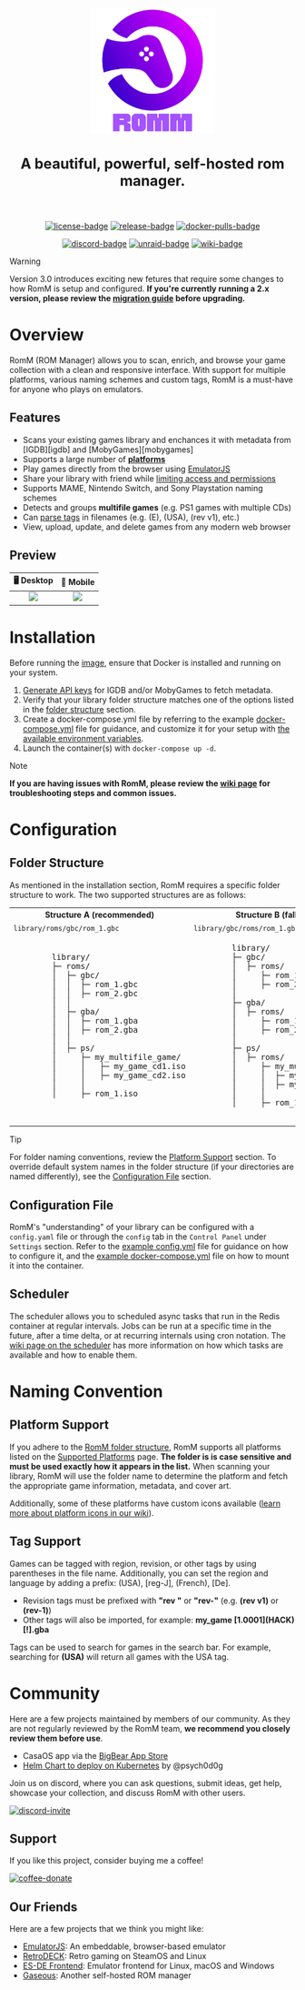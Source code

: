 <div align="center">

  <img src=".github/resources/romm_complete.svg" height="220px" width="auto" alt="romm logo">
  
  <h3 style="font-size: 25px;">
    A beautiful, powerful, self-hosted rom manager.
  </h3>
  <br/>

[![license-badge]][license-badge-url]
[![release-badge]][release-badge-url]
[![docker-pulls-badge]][docker-pulls-badge-url]

[![discord-badge]][discord-badge-url]
[![unraid-badge]][unraid-badge-url]
[![wiki-badge]][wiki-url]

  </div>
</div>

> [!WARNING]  
> Version 3.0 introduces exciting new fetures that require some changes to how RomM is setup and configured. **If you're currently running a 2.x version, please review the [migration guide](https://github.com/rommapp/romm/wiki/Upgrading-to-3.0) before upgrading.**

# Overview

RomM (ROM Manager) allows you to scan, enrich, and browse your game collection with a clean and responsive interface. With support for multiple platforms, various naming schemes and custom tags, RomM is a must-have for anyone who plays on emulators.

## Features

- Scans your existing games library and enchances it with metadata from [IGDB][igdb] and [MobyGames][mobygames]
- Supports a large number of **[platforms][platform-support]**
- Play games directly from the browser using [EmulatorJS][wiki-emulatorjs-url]
- Share your library with friend while [limiting access and permissions][authentication]
- Supports MAME, Nintendo Switch, and Sony Playstation naming schemes
- Detects and groups **multifile games** (e.g. PS1 games with multiple CDs)
- Can [parse tags][tag-support] in filenames (e.g. (E), (USA), (rev v1), etc.)
- View, upload, update, and delete games from any modern web browser

## Preview

|                              🖥 Desktop                              |                                                  📱 Mobile                                                   |
| :-----------------------------------------------------------------: | :----------------------------------------------------------------------------------------------------------: |
| <img src=".github/resources/screenshots/romm-desktop-slider.gif" /> | <img style="width: 325px; aspect-ratio: auto;" src=".github/resources/screenshots/romm-mobile-slider.gif" /> |

# Installation

Before running the [image][docker-tags], ensure that Docker is installed and running on your system.

1. [Generate API keys][wiki-generate-api-keys] for IGDB and/or MobyGames to fetch metadata.
2. Verify that your library folder structure matches one of the options listed in the [folder structure][folder-structure] section.
3. Create a docker-compose.yml file by referring to the example [docker-compose.yml][docker-compose-example] file for guidance, and customize it for your setup with [the available environment variables][wiki-env-variables].
4. Launch the container(s) with `docker-compose up -d`.

> [!NOTE]  
> **If you are having issues with RomM, please review the [wiki page][wiki-troubleshooting-url] for troubleshooting steps and common issues.**

# Configuration

## Folder Structure

As mentioned in the installation section, RomM requires a specific folder structure to work. The two supported structures are as follows:

<table border="0">
 <tr>
    <th style="text-align: center"><b>Structure A (recommended)</b></tthd>
    <th style="text-align: center"><b>Structure B (fallback)</b></th>
 </tr>
 <tr>
  <td>
    <code>library/roms/gbc/rom_1.gbc</code>
  </td>
  <td>
    <code>library/gbc/roms/rom_1.gbc</code>
  </td>
 </tr>
 <tr>
    <td>
      <pre>
        library/
        ├─ roms/
        │  ├─ gbc/
        │  │  ├─ rom_1.gbc
        │  │  ├─ rom_2.gbc
        │  │
        │  ├─ gba/
        │  │  ├─ rom_1.gba
        │  │  ├─ rom_2.gba
        │  │
        │  ├─ ps/
        │     ├─ my_multifile_game/
        │     │   ├─ my_game_cd1.iso
        │     │   ├─ my_game_cd2.iso
        │     │
        │     ├─ rom_1.iso
      </pre>
    </td>
    <td>
      <pre>
        library/
        ├─ gbc/
        │  ├─ roms/
        │     ├─ rom_1.gbc
        │     ├─ rom_2.gbc
        │
        ├─ gba/
        │  ├─ roms/
        │     ├─ rom_1.gba
        │     ├─ rom_2.gba
        │
        ├─ ps/
        │  ├─ roms/
        │     ├─ my_multifile_game/
        │     │  ├─ my_game_cd1.iso
        │     │  ├─ my_game_cd2.iso
        │     │
        │     ├─ rom_1.iso
      </pre>
    </td>
 </tr>
</table>

> [!TIP]
> For folder naming conventions, review the [Platform Support][platform-support] section. To override default system names in the folder structure (if your directories are named differently), see the [Configuration File][configuration-file] section.

## Configuration File

RomM's "understanding" of your library can be configured with a `config.yaml` file or through the `config` tab in the `Control Panel` under `Settings` section. Refer to the [example config.yml][configuration-file-example] file for guidance on how to configure it, and the [example docker-compose.yml][docker-compose-example] file on how to mount it into the container.

## Scheduler

The scheduler allows you to scheduled async tasks that run in the Redis container at regular intervals. Jobs can be run at a specific time in the future, after a time delta, or at recurring internals using cron notation. The [wiki page on the scheduler][wiki-scheduled-tasks] has more information on how which tasks are available and how to enable them.

# Naming Convention

## Platform Support

If you adhere to the [RomM folder structure][folder-structure], RomM supports all platforms listed on the [Supported Platforms][wiki-supported-platforms-url] page. **The folder is is case sensitive and must be used exactly how it appears in the list.** When scanning your library, RomM will use the folder name to determine the platform and fetch the appropriate game information, metadata, and cover art.

Additionally, some of these platforms have custom icons available ([learn more about platform icons in our wiki][wiki-platforms-icons-url]).

## Tag Support

Games can be tagged with region, revision, or other tags by using parentheses in the file name. Additionally, you can set the region and language by adding a prefix: (USA), [reg-J], (French), [De].

- Revision tags must be prefixed with **"rev "** or **"rev-"** (e.g. **(rev v1)** or **(rev-1)**)
- Other tags will also be imported, for example: **my_game [1.0001]\(HACK\)[!].gba**

Tags can be used to search for games in the search bar. For example, searching for **(USA)** will return all games with the USA tag.

# Community

Here are a few projects maintained by members of our community. As they are not regularly reviewed by the RomM team, **we recommend you closely review them before use**.

- CasaOS app via the [BigBear App Store][big-bear-casaos]
- [Helm Chart to deploy on Kubernetes][kubernetes-helm-chart] by @psych0d0g

Join us on discord, where you can ask questions, submit ideas, get help, showcase your collection, and discuss RomM with other users.

[![discord-invite]][discord-invite-url]

## Support

If you like this project, consider buying me a coffee!

[![coffee-donate]][coffee-donate-url]

## Our Friends

Here are a few projects that we think you might like:

- [EmulatorJS](https://emulatorjs.org/): An embeddable, browser-based emulator
- [RetroDECK](https://retrodeck.net/): Retro gaming on SteamOS and Linux
- [ES-DE Frontend](https://es-de.org/): Emulator frontend for Linux, macOS and Windows
- [Gaseous](https://github.com/gaseous-project/gaseous-server): Another self-hosted ROM manager

<!-- Sections -->

[folder-structure]: #-folder-structure
[platform-support]: #-platform-support
[authentication]: #-authentication
[tag-support]: #-tag-support
[configuration-file]: #-configuration-file

<!-- Files -->

[docker-compose-example]: examples/docker-compose.example.yml
[configuration-file-example]: examples/config.example.yml

<!-- Wiki links -->

[wiki-url]: https://github.com/rommapp/romm/wiki
[wiki-supported-platforms-url]: https://github.com/rommapp/romm/wiki/Supported-Platforms
[wiki-authentication-url]: https://github.com/rommapp/romm/wiki/Authentication
[wiki-platforms-icons-url]: https://github.com/rommapp/romm/wiki/Custom-Platform-Icons
[wiki-troubleshooting-url]: https://github.com/rommapp/romm/wiki/Troubleshooting
[wiki-emulatorjs-url]: https://github.com/rommapp/romm/wiki/EmulatorJS-Player
[wiki-env-variables]: https://github.com/rommapp/romm/wiki/Environment-Variables
[wiki-scheduled-tasks]: https://github.com/rommapp/romm/wiki/Scheduled-Tasks
[wiki-generate-api-keys]: https://github.com/rommapp/romm/wiki/Generate-API-Keys

<!-- Badges -->

[license-badge]: https://img.shields.io/github/license/rommapp/romm?style=for-the-badge&color=a32d2a
[license-badge-url]: LICENSE
[release-badge]: https://img.shields.io/github/v/release/rommapp/romm?style=for-the-badge
[release-badge-url]: https://github.com/rommapp/romm/releases
[discord-badge]: https://img.shields.io/badge/discord-7289da?style=for-the-badge
[discord-badge-url]: https://discord.gg/P5HtHnhUDH
[unraid-badge]: https://img.shields.io/badge/Unraid-f57842?style=for-the-badge&labelColor=ee512b
[unraid-badge-url]: https://forums.unraid.net/topic/149738-support-eurotimmy-romm-rom-manager-by-zurdi15/
[wiki-badge]: https://img.shields.io/badge/Wiki-736e9b?style=for-the-badge
[docker-pulls-badge]: https://img.shields.io/docker/pulls/rommapp/romm?style=for-the-badge&label=pulls
[docker-pulls-badge-url]: https://hub.docker.com/r/rommapp/romm

<!-- Links -->

[discord-invite]: https://invidget.switchblade.xyz/P5HtHnhUDH
[discord-invite-url]: https://discord.gg/P5HtHnhUDH
[coffee-donate]: https://www.buymeacoffee.com/assets/img/custom_images/orange_img.png
[coffee-donate-url]: https://www.buymeacoff.ee/zurdi15

<!-- External links -->

[docker-tags]: https://hub.docker.com/r/rommapp/romm/tags
[igdb-api]: https://api-docs.igdb.com/#account-creation
[mobygames-api]: https://www.mobygames.com/info/api/
[titleid-program-id-url]: https://switchbrew.org/w/index.php?title=Title_list/Games&mobileaction=toggle_view_desktop
[igdb-platforms-list]: https://www.igdb.com/platforms
[big-bear-casaos]: https://github.com/bigbeartechworld/big-bear-casaos
[kubernetes-helm-chart]: https://artifacthub.io/packages/helm/crystalnet/romm
[pc-mac-icons]: https://www.flaticon.com/free-icons/keyboard-and-mouse
[flaticon]: https://www.flaticon.com
[user-default-icon]: https://icons8.com/icon/tZuAOUGm9AuS/user-default
[icons8]: https://icons8.com
